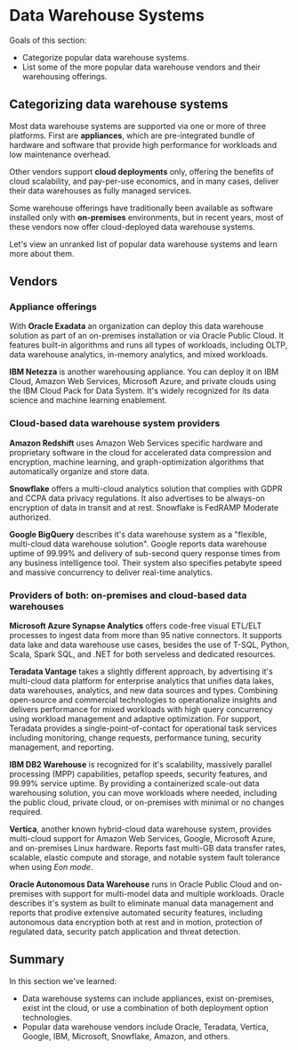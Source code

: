 # Data Warehouse Systems

Goals of this section:

- Categorize popular data warehouse systems.
- List some of the more popular data warehouse vendors and their warehousing offerings.

## Categorizing data warehouse systems

Most data warehouse systems are supported via one or more of three platforms. First are **appliances**, which are pre-integrated bundle of hardware and software that provide high performance for workloads and low maintenance overhead.

Other vendors support **cloud deployments** only, offering the benefits of cloud scalability, and pay-per-use economics, and in many cases, deliver their data warehouses as fully managed services.

Some warehouse offerings have traditionally been available as software installed only with **on-premises** environments, but in recent years, most of these vendors now offer cloud-deployed data warehouse systems.

Let's view an unranked list of popular data warehouse systems and learn more about them.

## Vendors 

### Appliance offerings

With **Oracle Exadata** an organization can deploy this data warehouse solution as part of an on-premises installation or via Oracle Public Cloud. It features built-in algorithms and runs all types of workloads, including OLTP, data warehouse analytics, in-memory analytics, and mixed workloads.

**IBM Netezza** is another warehousing appliance. You can deploy it on IBM Cloud, Amazon Web Services, Microsoft Azure, and private clouds using the IBM Cloud Pack for Data System. It's widely recognized for its data science and machine learning enablement.

### Cloud-based data warehouse system providers

**Amazon Redshift** uses Amazon Web Services specific hardware and proprietary software in the cloud for accelerated data compression and encryption, machine learning, and graph-optimization algorithms that automatically organize and store data.

**Snowflake** offers a multi-cloud analytics solution that complies with GDPR and CCPA data privacy regulations. It also advertises to be always-on encryption of data in transit and at rest. Snowflake is FedRAMP Moderate authorized.

**Google BigQuery** describes it's data warehouse system as a "flexible, multi-cloud data warehouse solution". Google reports data warehouse uptime of 99.99% and delivery of sub-second query response times from any business intelligence tool. Their system also specifies petabyte speed and massive concurrency to deliver real-time analytics.

### Providers of both: on-premises and cloud-based data warehouses

**Microsoft Azure Synapse Analytics** offers code-free visual ETL/ELT processes to ingest data from more than 95 native connectors. It supports data lake and data warehouse use cases, besides the use of T-SQL, Python, Scala, Spark SQL, and .NET for both serveless and dedicated resources.

**Teradata Vantage** takes a slightly different approach, by advertising it's multi-cloud data platform for enterprise analytics that unifies data lakes, data warehouses, analytics, and new data sources and types. Combining open-source and commercial technologies to operationalize insights and delivers performance for mixed workloads with high query concurrency using workload management and adaptive optimization. For support, Teradata provides a single-point-of-contact for operational task services including monitoring, change requests, performance tuning, security management, and reporting.

**IBM DB2 Warehouse** is recognized for it's scalability, massively parallel processing (MPP) capabilities, petaflop speeds, security features, and 99.99% service uptime. By providing a containerized scale-out data warehousing solution, you can move workloads where needed, including the public cloud, private cloud, or on-premises with minimal or no changes required.

**Vertica**, another known hybrid-cloud data warehouse system, provides multi-cloud support for Amazon Web Services, Google, Microsoft Azure, and on-premises Linux hardware. Reports fast multi-GB data transfer rates, scalable, elastic compute and storage, and notable system fault tolerance when using _Eon mode_.

**Oracle Autonomous Data Warehouse** runs in Oracle Public Cloud and on-premises with support for multi-model data and multiple workloads. Oracle describes it's system as built to eliminate manual data management and reports that prodive extensive automated security features, including autonomous data encryption both at rest and in motion, protection of regulated data, security patch application and threat detection.

## Summary

In this section we've learned:

- Data warehouse systems can include appliances, exist on-premises, exist int the cloud, or use a combination of both deployment option technologies.
- Popular data warehouse vendors include Oracle, Teradata, Vertica, Google, IBM, Microsoft, Snowflake, Amazon, and others.

